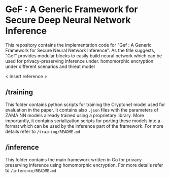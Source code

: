 # GeF : A Generic Framework for Secure Deep Neural Network Inference
This repository contains the implementation code for "Gef : A Generic Framework for Secure Neural Network Inference". As the title suggests, "Gef" provides modular blocks
to easily build neural network which can be used for privacy-preserving inference under.
homomorphic encryption under different scenarios and threat model

< Insert reference >

## /training
This folder contains python scripts for training the Cryptonet model used for evaluation in the paper. It contains also ```.json``` files with the parameters of ZAMA NN models already trained using a proprietary library.
More importantly, it contains serialization scripts for porting these models into a format which can be used by the inference part of the framework.
For more details refer to ```/training/README.md```

## /inference
This folder contains the main framework written in Go for privacy-preserving inference using homomorphic encryption.
For more details refer to ```/inference/README.md```

